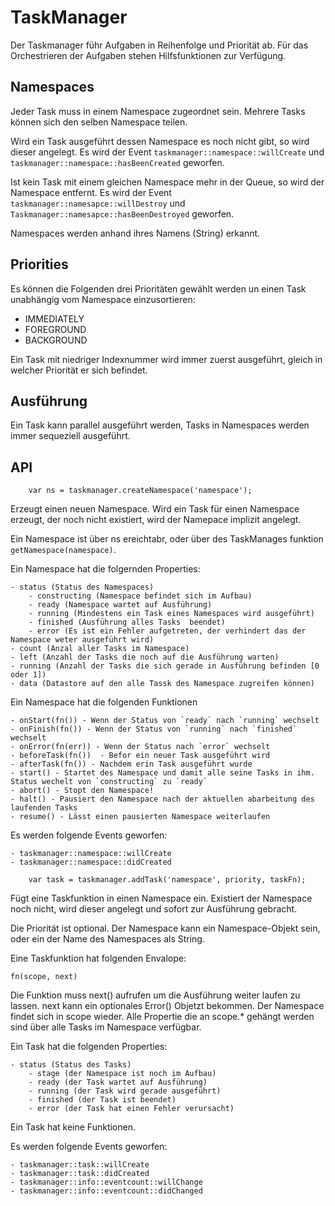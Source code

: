 # TaskManager

Der Taskmanager führ Aufgaben in Reihenfolge und Priorität ab. Für das Orchestrieren der 
Aufgaben stehen Hilfsfunktionen zur Verfügung.

## Namespaces

Jeder Task muss in einem Namespace zugeordnet sein. Mehrere Tasks können sich den selben 
Namespace teilen. 

Wird ein Task ausgeführt dessen Namespace es noch nicht gibt, so wird dieser angelegt. 
Es wird der Event ```taskmanager::namespace::willCreate``` 
und ```taskmanager::namespace::hasBeenCreated``` geworfen.

Ist kein Task mit einem gleichen Namespace mehr in der Queue, so wird der Namespace 
entfernt. Es wird der Event ```taskmanager::namesapce::willDestroy``` 
und ```Taskmanager::namesapce::hasBeenDestroyed``` geworfen.

Namespaces werden anhand ihres Namens (String) erkannt. 


## Priorities

Es können die Folgenden drei Prioritäten gewählt werden un einen Task unabhängig vom 
Namespace einzusortieren: 

* IMMEDIATELY
* FOREGROUND
* BACKGROUND

Ein Task mit niedriger Indexnummer wird immer zuerst ausgeführt, gleich in welcher 
Priorität er sich befindet. 

## Ausführung

Ein Task kann parallel ausgeführt werden, Tasks in Namespaces werden immer sequeziell 
ausgeführt. 

## API

```
    var ns = taskmanager.createNamespace('namespace');
```

Erzeugt einen neuen Namespace. Wird ein Task für einen Namespace erzeugt, der noch nicht 
existiert, wird der Namepace implizit angelegt. 

Ein Namespace ist über ns ereichtabr, oder über des TaskManages funktion `getNamespace(namespace)`.

Ein Namespace hat die folgernden Properties: 

    - status (Status des Namespaces)
        - constructing (Namespace befindet sich im Aufbau)
        - ready (Namespace wartet auf Ausführung)
        - running (Mindestens ein Task eines Namespaces wird ausgeführt)
        - finished (Ausführung alles Tasks  beendet)
        - error (Es ist ein Fehler aufgetreten, der verhindert das der Namespace weter ausgeführt wird)
    - count (Anzal aller Tasks im Namespace)
    - left (Anzahl der Tasks die noch auf die Ausführung warten)
    - running (Anzahl der Tasks die sich gerade in Ausführung befinden [0 oder 1])
    - data (Datastore auf den alle Tassk des Namespace zugreifen können)

Ein Namespace hat die folgenden Funktionen

    - onStart(fn()) - Wenn der Status von `ready` nach `running` wechselt  
    - onFinish(fn()) - Wenn der Status von `running` nach `finished` wechselt
    - onError(fn(err)) - Wenn der Status nach `error` wechselt
    - beforeTask(fn())  - Befor ein neuer Task ausgeführt wird
    - afterTask(fn()) - Nachdem erin Task ausgeführt wurde
    - start() - Startet des Namespace und damit alle seine Tasks in ihm. Status wechelt von `constructing` zu `ready`
    - abort() - Stopt den Namespace! 
    - halt() - Pausiert den Namespace nach der aktuellen abarbeitung des laufenden Tasks
    - resume() - Lässt einen pausierten Namespace weiterlaufen

Es werden folgende Events geworfen: 

    - taskmanager::namespace::willCreate
    - taskmanager::namespace::didCreated

```
    var task = taskmanager.addTask('namespace', priority, taskFn);
```

Fügt eine Taskfunktion in einen Namespace ein. Existiert der Namespace noch nicht, wird 
dieser angelegt und sofort zur Ausführung gebracht. 

Die Priorität ist optional. 
Der Namespace kann ein Namespace-Objekt sein, oder ein der Name des Namespaces als String.

Eine Taskfunktion hat folgenden Envalope: 

    fn(scope, next)

Die Funktion muss next() aufrufen um die Ausführung weiter laufen zu lassen. next kann ein 
optionales Error() Objetzt bekommen. 
Der Namespace findet sich in scope wieder. Alle Propertie die an scope.* gehängt werden 
sind über alle Tasks im Namespace verfügbar. 

Ein Task hat die folgenden Properties:

    - status (Status des Tasks)
        - stage (der Namespace ist noch im Aufbau)
        - ready (der Task wartet auf Ausführung)
        - running (der Task wird gerade ausgeführt)
        - finished (der Task ist beendet)
        - error (der Task hat einen Fehler verursacht)

Ein Task hat keine Funktionen. 

Es werden folgende Events geworfen: 

    - taskmanager::task::willCreate
    - taskmanager::task::didCreated
    - taskmanager::info::eventcount::willChange
    - taskmanager::info::eventcount::didChanged



